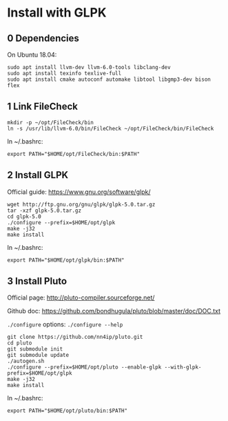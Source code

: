 # Install with GLPK


## 0 Dependencies

On Ubuntu 18.04:

```
sudo apt install llvm-dev llvm-6.0-tools libclang-dev
sudo apt install texinfo texlive-full
sudo apt install cmake autoconf automake libtool libgmp3-dev bison flex
```


## 1 Link FileCheck

```
mkdir -p ~/opt/FileCheck/bin
ln -s /usr/lib/llvm-6.0/bin/FileCheck ~/opt/FileCheck/bin/FileCheck
```

In ~/.bashrc:
```
export PATH="$HOME/opt/FileCheck/bin:$PATH"
```


## 2 Install GLPK

Official guide: https://www.gnu.org/software/glpk/

```
wget http://ftp.gnu.org/gnu/glpk/glpk-5.0.tar.gz
tar -xzf glpk-5.0.tar.gz
cd glpk-5.0
./configure --prefix=$HOME/opt/glpk
make -j32
make install
```

In ~/.bashrc:
```
export PATH="$HOME/opt/glpk/bin:$PATH"
```

## 3 Install Pluto

Official page: http://pluto-compiler.sourceforge.net/

Github doc: https://github.com/bondhugula/pluto/blob/master/doc/DOC.txt

`./configure` options: `./configure --help`

```
git clone https://github.com/nn4ip/pluto.git
cd pluto
git submodule init
git submodule update
./autogen.sh
./configure --prefix=$HOME/opt/pluto --enable-glpk --with-glpk-prefix=$HOME/opt/glpk
make -j32
make install
```

In ~/.bashrc:
```
export PATH="$HOME/opt/pluto/bin:$PATH"
```